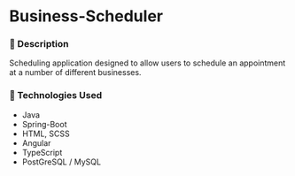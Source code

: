 # Business-Scheduler

### :page_with_curl: Description
Scheduling application designed to allow users to schedule an appointment at a number of different businesses.

### :satellite: Technologies Used
* Java
* Spring-Boot
* HTML, SCSS
* Angular
* TypeScript
* PostGreSQL / MySQL


